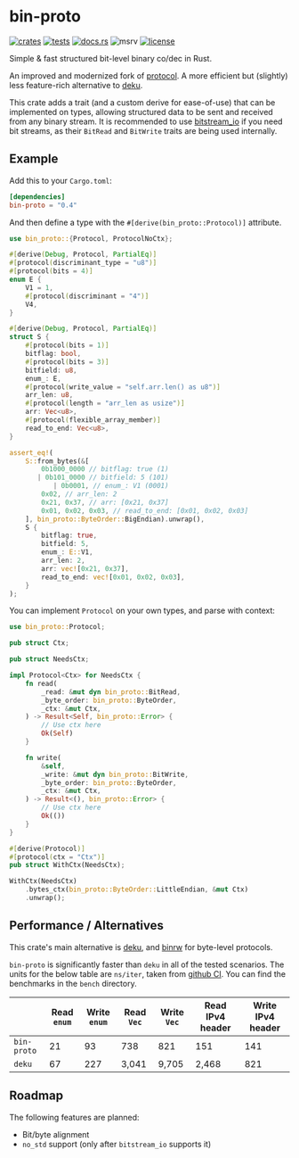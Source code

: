 # bin-proto

[![crates](https://img.shields.io/crates/v/bin-proto.svg)](https://crates.io/crates/bin-proto)
[![tests](https://github.com/wojciech-graj/bin-proto/actions/workflows/ci.yml/badge.svg)](https://github.com/wojciech-graj/bin-proto/actions/workflows/ci.yml)
[![docs.rs](https://docs.rs/bin-proto/badge.svg)](https://docs.rs/bin-proto)
![msrv](https://img.shields.io/crates/msrv/:bin-proto)
[![license](https://img.shields.io/badge/license-MIT-blue.svg)](./LICENSE.txt)

Simple & fast structured bit-level binary co/dec in Rust.

An improved and modernized fork of
[protocol](https://crates.io/crates/protocol). A more efficient but (slightly)
less feature-rich alternative to [deku](https://crates.io/crates/deku).

This crate adds a trait (and a custom derive for ease-of-use) that can be
implemented on types, allowing structured data to be sent and received from any
binary stream. It is recommended to use
[bitstream_io](https://docs.rs/bitstream-io/latest/bitstream_io/) if you need
bit streams, as their `BitRead` and `BitWrite` traits are being used internally.

## Example

Add this to your `Cargo.toml`:

```toml
[dependencies]
bin-proto = "0.4"
```

And then define a type with the `#[derive(bin_proto::Protocol)]` attribute.

```rust
use bin_proto::{Protocol, ProtocolNoCtx};

#[derive(Debug, Protocol, PartialEq)]
#[protocol(discriminant_type = "u8")]
#[protocol(bits = 4)]
enum E {
    V1 = 1,
    #[protocol(discriminant = "4")]
    V4,
}

#[derive(Debug, Protocol, PartialEq)]
struct S {
    #[protocol(bits = 1)]
    bitflag: bool,
    #[protocol(bits = 3)]
    bitfield: u8,
    enum_: E,
    #[protocol(write_value = "self.arr.len() as u8")]
    arr_len: u8,
    #[protocol(length = "arr_len as usize")]
    arr: Vec<u8>,
    #[protocol(flexible_array_member)]
    read_to_end: Vec<u8>,
}

assert_eq!(
    S::from_bytes(&[
        0b1000_0000 // bitflag: true (1)
       | 0b101_0000 // bitfield: 5 (101)
           | 0b0001, // enum_: V1 (0001)
        0x02, // arr_len: 2
        0x21, 0x37, // arr: [0x21, 0x37]
        0x01, 0x02, 0x03, // read_to_end: [0x01, 0x02, 0x03]
    ], bin_proto::ByteOrder::BigEndian).unwrap(),
    S {
        bitflag: true,
        bitfield: 5,
        enum_: E::V1,
        arr_len: 2,
        arr: vec![0x21, 0x37],
        read_to_end: vec![0x01, 0x02, 0x03],
    }
);
```

You can implement `Protocol` on your own types, and parse with context:

```rust
use bin_proto::Protocol;

pub struct Ctx;

pub struct NeedsCtx;

impl Protocol<Ctx> for NeedsCtx {
    fn read(
        _read: &mut dyn bin_proto::BitRead,
        _byte_order: bin_proto::ByteOrder,
        _ctx: &mut Ctx,
    ) -> Result<Self, bin_proto::Error> {
        // Use ctx here
        Ok(Self)
    }

    fn write(
        &self,
        _write: &mut dyn bin_proto::BitWrite,
        _byte_order: bin_proto::ByteOrder,
        _ctx: &mut Ctx,
    ) -> Result<(), bin_proto::Error> {
        // Use ctx here
        Ok(())
    }
}

#[derive(Protocol)]
#[protocol(ctx = "Ctx")]
pub struct WithCtx(NeedsCtx);

WithCtx(NeedsCtx)
    .bytes_ctx(bin_proto::ByteOrder::LittleEndian, &mut Ctx)
    .unwrap();
```

## Performance / Alternatives

This crate's main alternative is [deku](https://crates.io/crates/deku), and [binrw](https://crates.io/crates/binrw) for byte-level protocols.

`bin-proto` is significantly faster than `deku` in all of the tested scenarios.
The units for the below table are `ns/iter`, taken from
[github CI](https://github.com/wojciech-graj/bin-proto/actions/runs/9143081499/job/25139334328).
You can find the benchmarks in the `bench` directory.

|             | Read `enum` | Write `enum` | Read `Vec` | Write `Vec` | Read IPv4 header | Write IPv4 header |
|-------------|-------------|--------------|------------|-------------|------------------|-------------------|
| `bin-proto` | 21          | 93           | 738        | 821         | 151              | 141               |
| `deku`      | 67          | 227          | 3,041      | 9,705       | 2,468            | 821               |

## Roadmap

The following features are planned:
- Bit/byte alignment
- `no_std` support (only after `bitstream_io` supports it)
